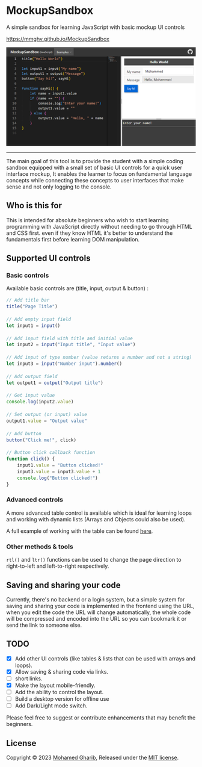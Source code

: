 # MockupSandbox

A simple sandbox for learning JavaScript with basic mockup UI controls

https://mmghv.github.io/MockupSandbox

![screenshot](screenshot.png)

---

The main goal of this tool is to provide the student with a simple coding sandbox equipped with a small set of basic UI controls for a quick user interface mockup, It enables the learner to focus on fundamental language concepts while connecting these concepts to user interfaces that make sense and not only logging to the console.

## Who is this for

This is intended for absolute beginners who wish to start learning programming with JavaScript directly without needing to go through HTML and CSS first. even if they know HTML it's better to understand the fundamentals first before learning DOM manipulation.

## Supported UI controls

### Basic controls

Available basic controls are (title, input, output & button) :

```js
// Add title bar
title("Page Title")

// Add empty input field
let input1 = input()

// Add input field with title and initial value
let input2 = input("Input title", "Input value")

// Add input of type number (value returns a number and not a string)
let input3 = input("Number input").number()

// Add output field
let output1 = output("Output title")

// Get input value
console.log(input2.value)

// Set output (or input) value
output1.value = "Output value"

// Add button
button("Click me!", click)

// Button click callback function
function click() {
    input1.value = "Button clicked!"
    input3.value = input3.value + 1
    console.log("Button clicked!")
}
```

### Advanced controls

A more advanced table control is available which is ideal for learning loops and working with dynamic lists (Arrays and Objects could also be used).

A full example of working with the table can be found [here](https://mmghv.github.io/MockupSandbox?example=table).

### Other methods & tools

`rtl()` and `ltr()` functions can be used to change the page direction to right-to-left and left-to-right respectively.

## Saving and sharing your code

Currently, there's no backend or a login system, but a simple system for saving and sharing your code is implemented in the frontend using the URL, when you edit the code the URL will change automatically, the whole code will be compressed and encoded into the URL so you can bookmark it or send the link to someone else.

## TODO

- [x] Add other UI controls (like tables & lists that can be used with arrays and loops).
- [x] Allow saving & sharing code via links.
- [ ] short links.
- [x] Make the layout mobile-friendly.
- [ ] Add the ability to control the layout.
- [ ] Build a desktop version for offline use
- [ ] Add Dark/Light mode switch.

Please feel free to suggest or contribute enhancements that may benefit the beginners.

## License

Copyright © 2023 [Mohamed Gharib](https://github.com/mmghv), Released under the [MIT license](LICENSE).